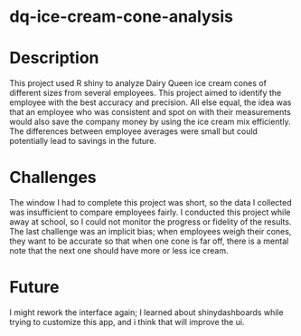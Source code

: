 # dq-ice-cream-cone-analysis

# Description
This project used R shiny to analyze Dairy Queen ice cream cones of different sizes from several employees. This project aimed to identify the employee with the best accuracy and precision. All else equal, the idea was that an employee who was consistent and spot on with their measurements would also save the company money by using the ice cream mix efficiently. The differences between employee averages were small but could potentially lead to savings in the future.
# Challenges
The window I had to complete this project was short, so the data I collected was insufficient to compare employees fairly. I conducted this project while away
at school, so I could not monitor the progress or fidelity of the results. The last challenge was an implicit bias; when employees weigh their cones, they want to be accurate so that when one cone is far off, there is a mental note that the next one should have more or less ice cream.

# Future
I might rework the interface again; I learned about shinydashboards while trying to customize this app, and i think that will improve the ui.
